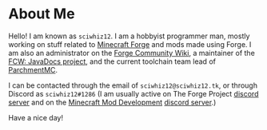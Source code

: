 About Me
======

Hello! I am known as `sciwhiz12`. I am a hobbyist programmer man, mostly working on stuff related to [Minecraft Forge][forge] and mods made using Forge. I am also an administrator on the [Forge Community Wiki][fcw], a maintainer of the [FCW: JavaDocs project][fcw_javadocs], and the current toolchain team lead of [ParchmentMC][parchment].

I can be contacted through the email of `sciwhiz12@sciwhiz12.tk`, or through Discord as `sciwhiz12#1286` (I am usually active on The Forge Project [discord server][forge_discord] and on the [Minecraft Mod Development][mmd] [discord server][mmd_discord].)

Have a nice day!

[forge]: https://github.com/MinecraftForge/MinecraftForge
[fcw]: https://forge.gemwire.uk/index.php?title=User:SciWhiz12
[fcw_javadocs]: https://github.com/forgecommunitywiki/javadocs
[parchment]: https://parchmentmc.org/
[forge_discord]: https://discord.gg/UvedJ9m
[mmd]: https://mcmoddev.com/
[mmd_discord]: https://discord.mcmoddev.com/

